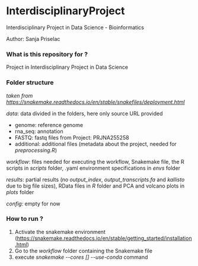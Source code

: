 # InterdisciplinaryProject
Interdisciplinary Project in Data Science - Bioinformatics

Author: Sanja Priselac 

### What is this repository for ? ###

Project in Interdisciplinary Project in Data Science 

### Folder structure ###
*taken from https://snakemake.readthedocs.io/en/stable/snakefiles/deployment.html*

*data*: data divided in the folders, here only source URL provided	
 * genome: reference genome
 * rna_seq: annotation 
 * FASTQ: fastq files from Project: PRJNA255258
 * additional: additional files (metadata about the project, needed for *preprocessing.R*)

*workflow*: files needed for executing the workflow, Snakemake file, the R scripts in *scripts* folder, .yaml environment specifications in *envs* folder

*results*: partial results (no *output_index*, *output_transcripts.fa* and *kallisto* due to big file sizes), RData files in *R* folder and PCA and volcano plots in *plots* folder

*config*: empty for now


### How to run ? ###
1) Activate the snakemake environment (https://snakemake.readthedocs.io/en/stable/getting_started/installation.html) 
2) Go to the *workflow* folder containing the Snakemake file
3) execute *snakemake --cores [] --use-conda* command 

